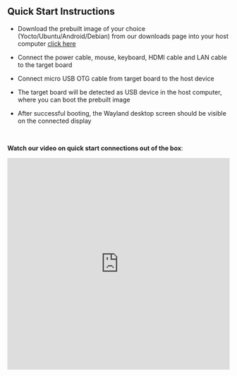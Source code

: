 ## Quick Start Instructions 

<div class = "bullets">

* Download the prebuilt image of your choice (Yocto/Ubuntu/Android/Debian) from our downloads page into your host computer [click here](https://www.ipi.wiki/pages/downloads-imx8mplus)

* Connect the power cable, mouse, keyboard, HDMI cable and LAN cable to the target board
	
* Connect micro USB OTG cable from target board to the host device

* The target board will be detected as USB device in the host computer, where you can boot the prebuilt image
	
* After successful booting, the Wayland desktop screen should be visible on the connected display

  <br>

**Watch our video on quick start connections out of the box**:
<center>
<iframe
    width="100%"
    height="480"
    src="https://www.youtube.com/embed/Axp5oOVpnDE"
    frameborder="0"
    allow="autoplay; encrypted-media"
    allowfullscreen
>
</iframe>
</center>


</div>

